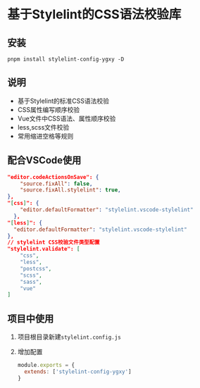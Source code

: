 # 基于Stylelint的CSS语法校验库

## 安装

`pnpm install stylelint-config-ygxy -D`

## 说明

- 基于Stylelint的标准CSS语法校验
- CSS属性编写顺序校验
- Vue文件中CSS语法、属性顺序校验
- less,scss文件校验
- 常用缩进空格等规则

## 配合VSCode使用

```json
"editor.codeActionsOnSave": {
    "source.fixAll": false,
    "source.fixAll.stylelint": true,
},
"[css]": {
    "editor.defaultFormatter": "stylelint.vscode-stylelint"
  },
"[less]": {
  "editor.defaultFormatter": "stylelint.vscode-stylelint"
},
// stylelint CSS校验文件类型配置
"stylelint.validate": [
    "css",
    "less",
    "postcss",
    "scss",
    "sass",
    "vue"
]
```

## 项目中使用

1. 项目根目录新建`stylelint.config.js`
2. 增加配置

    ```javascript
    module.exports = {
      extends: ['stylelint-config-ygxy']
    }
    ```
